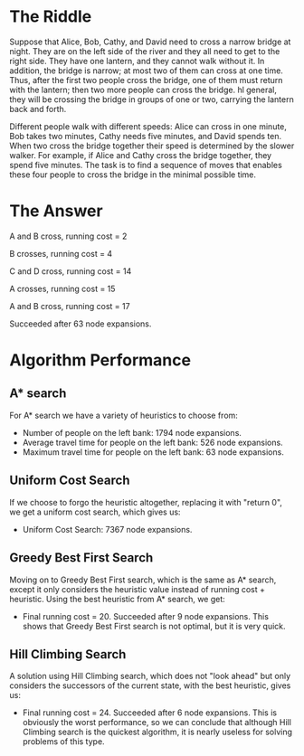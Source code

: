 # The Riddle #

Suppose that Alice, Bob, Cathy, and David need to cross a narrow bridge at night. They
are on the left side of the river and they all need to get to the right side. They have one
lantern, and they cannot walk without it. In addition, the bridge is narrow; at most two
of them can cross at one time. Thus, after the first two people cross the bridge, one of
them must return with the lantern; then two more people can cross the bridge. hl
general, they will be crossing the bridge in groups of one or two, carrying the lantern
back and forth.

Different people walk with different speeds: Alice can cross in one minute, Bob takes
two minutes, Cathy needs five minutes, and David spends ten. When two cross the
bridge together their speed is determined by the slower walker. For example, if Alice
and Cathy cross the bridge together, they spend five minutes. The task is to find a
sequence of moves that enables these four people to cross the bridge in the minimal
possible time.

# The Answer #

A and B cross, running cost = 2

B crosses, running cost = 4

C and D cross, running cost = 14

A crosses, running cost = 15

A and B cross, running cost = 17

Succeeded after 63 node expansions.

# Algorithm Performance #

## A\* search ##

For A\* search we have a variety of heuristics to choose from:
+ Number of people on the left bank: 1794 node expansions.
+ Average travel time for people on the left bank: 526 node expansions.
+ Maximum travel time for people on the left bank: 63 node expansions.

## Uniform Cost Search ##

If we choose to forgo the heuristic altogether, replacing it with "return 0", we get a uniform cost search, which gives us:
+ Uniform Cost Search: 7367 node expansions.

## Greedy Best First Search ##

Moving on to Greedy Best First search, which is the same as A\* search, except it only considers the heuristic value instead of running cost + heuristic. Using the best heuristic from A\* search, we get:
+ Final running cost = 20. Succeeded after 9 node expansions.
This shows that Greedy Best First search is not optimal, but it is very quick.

## Hill Climbing Search ##

A solution using Hill Climbing search, which does not "look ahead" but only considers the successors of the current state, with the best heuristic, gives us:
+ Final running cost = 24. Succeeded after 6 node expansions.
This is obviously the worst performance, so we can conclude that although Hill Climbing search is the quickest algorithm, it is nearly useless for solving problems of this type.
